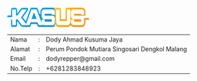  [![logo](blog-template/asset/logo.png)](blog-template/list-article.html)

<table>

<tbody>

<tr>

<td>Nama</td>

<td>:</td>

<td>Dody Ahmad Kusuma Jaya</td>

</tr>

<tr>

<td>Alamat</td>

<td>:</td>

<td>Perum Pondok Mutiara Singosari Dengkol Malang</td>

</tr>

<tr>

<td>Email</td>

<td>:</td>

<td>dodyrepper@gmail.com</td>

</tr>

<tr>

<td>No.Telp</td>

<td>:</td>

<td>+6281283848923</td>

</tr>

</tbody>

</table>
